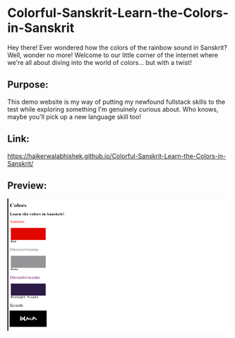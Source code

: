 # Colorful-Sanskrit-Learn-the-Colors-in-Sanskrit


Hey there! Ever wondered how the colors of the rainbow sound in Sanskrit? Well, wonder no more! Welcome to our little corner of the internet where we're all about diving into the world of colors... but with a twist!

## Purpose:


This demo website is my way of putting my newfound fullstack skills to the test while exploring something I'm genuinely curious about. Who knows, maybe you'll pick up a new language skill too!

## Link:


https://haikerwalabhishek.github.io/Colorful-Sanskrit-Learn-the-Colors-in-Sanskrit/

## Preview:


<img src="https://github.com/haikerwalabhishek/Colorful-Sanskrit-Learn-the-Colors-in-Sanskrit/blob/main/sanskrit.png" height=300px width=500px>

